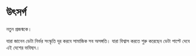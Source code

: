 # উৎসর্গ

নতুন প্রজন্মকে। 

যারা জানেন ডেটা নির্ভর সংস্কৃতি দূর করবে সামাজিক সব অসঙ্গতি। যারা বিশ্বাস করতে শুরু করেছেন ডেটা পাল্টে দেবে এই দেশের ভবিষ্যৎ। 


